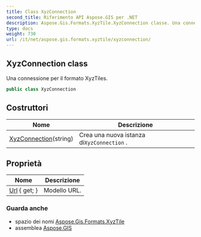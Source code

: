 ```yaml
---
title: Class XyzConnection
second_title: Riferimento API Aspose.GIS per .NET
description: Aspose.Gis.Formats.XyzTile.XyzConnection classe. Una connessione per il formato XyzTiles.
type: docs
weight: 730
url: /it/net/aspose.gis.formats.xyztile/xyzconnection/
---
```

## XyzConnection class

Una connessione per il formato XyzTiles.

```csharp
public class XyzConnection
```

## Costruttori

| Nome | Descrizione |
| --- | --- |
| [XyzConnection](xyzconnection/)(string) | Crea una nuova istanza di`XyzConnection` . |

## Proprietà

| Nome | Descrizione |
| --- | --- |
| [Url](../../aspose.gis.formats.xyztile/xyzconnection/url/) { get; } | Modello URL. |

### Guarda anche

* spazio dei nomi [Aspose.Gis.Formats.XyzTile](../../aspose.gis.formats.xyztile/)
* assemblea [Aspose.GIS](../../)


